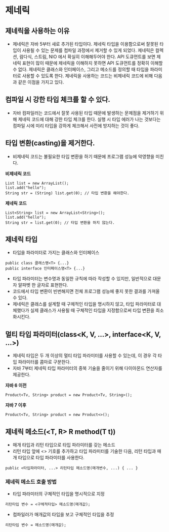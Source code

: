 # 제네릭
## 제네릭을 사용하는 이유
- 제네릭은 자바 5부터 새로 추가된 타입이다. 제네릭 타입을 이용함으로써 잘못된 타입이 사용될 수 있는 문제를 컴파일 과정에서 제거할 수 있게 되었다.
제네릭은 컬렉션, 람다식, 스트림, NIO 에서 확실히 이해해두어야 한다. API 도큐먼트를 보면 제네릭 표현이 많이 때문에
  제네릭을 이해하지 못하면 API 도큐먼트를 정확히 이해할 수 없다. 제네릭은 클래스와 인터페이스, 그리고 메소드를 정의할 때
  타입을 파라미터로 사용할 수 있도록 한다. 제네릭을 사용하는 코드는 비제네릭 코드에 비해 다음과 같은 이점을 가지고 있다.
  
## 컴파일 시 강한 타입 체크를 할 수 있다.
- 자바 컴파일러는 코드에서 잘못 사용된 타입 때문에 발생하는 문제점을 제거하기 위해 제네릭 코드에 대해 강한 타입 체크를 한다.
실행 시 타입 에러가 나는 것보다는 컴파일 시에 미리 타입을 강하게 체크해서 사전에 방지하는 것이 좋다.
  
## 타입 변환(casting)을 제거한다.
- 비제네릭 코드는 불필요한 타입 변환을 하기 때문에 프로그램 성능에 악영향을 미친다.

**비제네릭 코드**
```aidl
List list = new ArrayList();
list.add("hello");
String str = (String) list.get(0); // 타입 변환을 해야한다.
```  
**제네릭 코드**
```aidl
List<String> list = new ArrayList<String>();
list.add("hello");
String str = list.get(0); // 타입 변환을 하지 않는다.
```

## 제네릭 타입
- 타입을 파라미터로 가지는 클래스와 인터페이스
```
public class 클래스명<T> {...}
public interface 인터페이스명<T> {...}
```
- 타입 파라미터는 변수명과 동일한 규칙에 따라 작성할 수 있지만, 일반적으로 대문자 알파벳 한 글자로 표현한다.
- 코드에서 타입 변환이 빈번해지면 전체 프로그램 성능에 좋지 못한 결과를 가져올 수 있다.
- 제네릭은 클래스를 설계할 때 구체적인 타입을 명시하지 않고, 타입 파라미터로 대체했다가 실제
클래스가 사용될 때 구체적인 타입을 지정함으로써 타입 변환을 최소화시킨다.
  
## 멀티 타입 파라미터(class<K, V, ...>, interface<K, V, ...>)
- 제네릭 타입은 두 개 이상의 멀티 타입 파라미터를 사용할 수 있는데, 이 경우 각 타입 파라미터를 콤마로 구분한다.
- 자바 7부터 제네릭 타입 파라미터의 중복 기술을 줄이기 위해 다이아몬드 연산자를 제공한다.

**자바 6 이전**

```Product<Tv, String> product = new Product<Tv, String>();```

**자바 7 이후**

```Product<Tv, String> product = new Product<>();```
## 제네릭 메소드(<T, R> R method(T t))
- 매개 타입과 리턴 타입으로 타입 파라미터를 갖는 메소드
- 리턴 타입 앞에 <> 기호를 추가하고 타입 파라미터를 기술한 다음, 리턴 타입과 매개 타입으로 타입 파라미터를 사용한다.

```public <타입파라미터, ...> 리턴타입 메소드명(매개변수, ...) { ... }```
### 제네릭 메소드 호출 방법
- 타입 파라미터의 구체적인 타입을 명시적으로 지정

```리턴타입 변수 = <구체적타입> 메소드명(매개값);```
- 컴파일러가 매개값의 타입을 보고 구체적인 타입을 추정

```리턴타입 변수 = 메소드명(매개값);```
